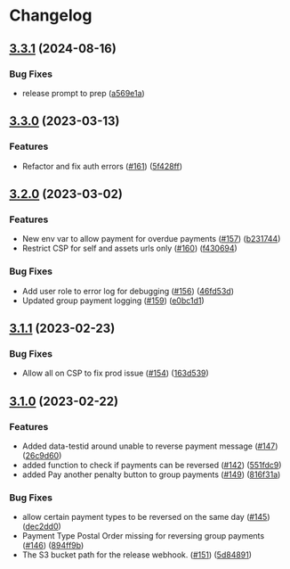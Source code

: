 # Changelog

## [3.3.1](https://github.com/dvsa/rsp-internal-portal/compare/v3.3.0...v3.3.1) (2024-08-16)


### Bug Fixes

* release prompt to prep ([a569e1a](https://github.com/dvsa/rsp-internal-portal/commit/a569e1a1389ea6049e78d9b80afe40a6cddb36af))

## [3.3.0](https://github.com/dvsa/rsp-internal-portal/compare/v3.2.0...v3.3.0) (2023-03-13)


### Features

* Refactor and fix auth errors ([#161](https://github.com/dvsa/rsp-internal-portal/issues/161)) ([5f428ff](https://github.com/dvsa/rsp-internal-portal/commit/5f428ffcaefa5506fa0c1d9c886ed1c2f7987128))

## [3.2.0](https://github.com/dvsa/rsp-internal-portal/compare/v3.1.1...v3.2.0) (2023-03-02)


### Features

* New env var to allow payment for overdue payments ([#157](https://github.com/dvsa/rsp-internal-portal/issues/157)) ([b231744](https://github.com/dvsa/rsp-internal-portal/commit/b231744911fb248eee5de88652147b84896faf4d))
* Restrict CSP for self and assets urls only ([#160](https://github.com/dvsa/rsp-internal-portal/issues/160)) ([f430694](https://github.com/dvsa/rsp-internal-portal/commit/f43069465deed93ba2bb39cbd7cd0d627e2738cf))


### Bug Fixes

* Add user role to error log for debugging ([#156](https://github.com/dvsa/rsp-internal-portal/issues/156)) ([46fd53d](https://github.com/dvsa/rsp-internal-portal/commit/46fd53d77d72c3b82c501a20fec1d80cdccc2082))
* Updated group payment logging ([#159](https://github.com/dvsa/rsp-internal-portal/issues/159)) ([e0bc1d1](https://github.com/dvsa/rsp-internal-portal/commit/e0bc1d1a9ae3dd99354133560d9ee8165b4517ac))

## [3.1.1](https://github.com/dvsa/rsp-internal-portal/compare/v3.1.0...v3.1.1) (2023-02-23)


### Bug Fixes

* Allow all on CSP to fix prod issue ([#154](https://github.com/dvsa/rsp-internal-portal/issues/154)) ([163d539](https://github.com/dvsa/rsp-internal-portal/commit/163d5393c6a996d9cdaae47348d292aeaa128aa8))

## [3.1.0](https://github.com/dvsa/rsp-internal-portal/compare/v3.0.0...v3.1.0) (2023-02-22)


### Features

* Added data-testid around unable to reverse payment message ([#147](https://github.com/dvsa/rsp-internal-portal/issues/147)) ([26c9d60](https://github.com/dvsa/rsp-internal-portal/commit/26c9d6071ceb37fad47bdb649a67805b9efd8883))
* added function to check if payments can be reversed ([#142](https://github.com/dvsa/rsp-internal-portal/issues/142)) ([551fdc9](https://github.com/dvsa/rsp-internal-portal/commit/551fdc940296d33a2de3812e8314fc0587e32d65))
* added Pay another penalty button to group payments ([#149](https://github.com/dvsa/rsp-internal-portal/issues/149)) ([816f31a](https://github.com/dvsa/rsp-internal-portal/commit/816f31a2b5252c70a24c539321c2481d5e7b0697))


### Bug Fixes

* allow certain payment types to be reversed on the same day ([#145](https://github.com/dvsa/rsp-internal-portal/issues/145)) ([dec2dd0](https://github.com/dvsa/rsp-internal-portal/commit/dec2dd0dae5f7175fdfe3e9463fe0105b8970bf7))
* Payment Type Postal Order missing for reversing group payments ([#146](https://github.com/dvsa/rsp-internal-portal/issues/146)) ([894ff9b](https://github.com/dvsa/rsp-internal-portal/commit/894ff9bea7e4366ecaf271813ca6b0762ea4572b))
* The S3 bucket path for the release webhook.  ([#151](https://github.com/dvsa/rsp-internal-portal/issues/151)) ([5d84891](https://github.com/dvsa/rsp-internal-portal/commit/5d84891d416fd0c33b65451a84f77c75432a8daa))
